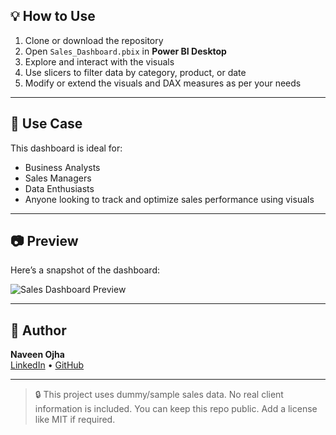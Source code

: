 ## 💡 How to Use

1. Clone or download the repository  
2. Open `Sales_Dashboard.pbix` in **Power BI Desktop**  
3. Explore and interact with the visuals  
4. Use slicers to filter data by category, product, or date  
5. Modify or extend the visuals and DAX measures as per your needs  

---

## 📌 Use Case

This dashboard is ideal for:
- Business Analysts  
- Sales Managers  
- Data Enthusiasts  
- Anyone looking to track and optimize sales performance using visuals

---

## 📷 Preview

Here’s a snapshot of the dashboard:

![Sales Dashboard Preview](dashboard.png)

---

## 🙌 Author

**Naveen Ojha**  
[LinkedIn](#) • [GitHub](#)

---

> 🔒 This project uses dummy/sample sales data. No real client information is included. You can keep this repo public. Add a license like MIT if required.

